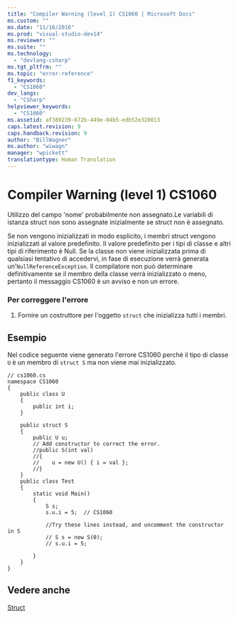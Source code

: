 ```yaml
---
title: "Compiler Warning (level 1) CS1060 | Microsoft Docs"
ms.custom: ""
ms.date: "11/16/2016"
ms.prod: "visual-studio-dev14"
ms.reviewer: ""
ms.suite: ""
ms.technology: 
  - "devlang-csharp"
ms.tgt_pltfrm: ""
ms.topic: "error-reference"
f1_keywords: 
  - "CS1060"
dev_langs: 
  - "CSharp"
helpviewer_keywords: 
  - "CS1060"
ms.assetid: af389239-672b-449e-84b5-edb52e320013
caps.latest.revision: 9
caps.handback.revision: 9
author: "BillWagner"
ms.author: "wiwagn"
manager: "wpickett"
translationtype: Human Translation
---
```

# Compiler Warning (level 1) CS1060
Utilizzo del campo 'nome' probabilmente non assegnato.Le variabili di istanza struct non sono assegnate inizialmente se struct non è assegnato.  
  
 Se non vengono inizializzati in modo esplicito, i membri struct vengono inizializzati al valore predefinito.  Il valore predefinito per i tipi di classe e altri tipi di riferimento è Null.  Se la classe non viene inizializzata prima di qualsiasi tentativo di accedervi, in fase di esecuzione verrà generata un'`NullReferenceException`.  Il compilatore non può determinare definitivamente se il membro della classe verrà inizializzato o meno, pertanto il messaggio CS1060 è un avviso e non un errore.  
  
### Per correggere l'errore  
  
1.  Fornire un costruttore per l'oggetto `struct` che inizializza tutti i membri.  
  
## Esempio  
 Nel codice seguente viene generato l'errore CS1060 perché il tipo di classe `U` è un membro di `struct S` ma non viene mai inizializzato.  
  
```  
// cs1060.cs  
namespace CS1060  
{      
    public class U  
    {  
        public int i;  
    }  
  
    public struct S  
    {  
        public U u;  
        // Add constructor to correct the error.  
        //public S(int val)  
        //{  
        //    u = new U() { i = val };  
        //}  
    }  
    public class Test  
    {  
        static void Main()  
        {  
            S s;  
            s.u.i = 5;  // CS1060  
  
            //Try these lines instead, and uncomment the constructor in S  
            // S s = new S(0);  
            // s.u.i = 5;  
  
        }  
    }    
}  
```  
  
## Vedere anche  
 [Struct](../../../csharp/programming-guide/classes-and-structs/structs.md)